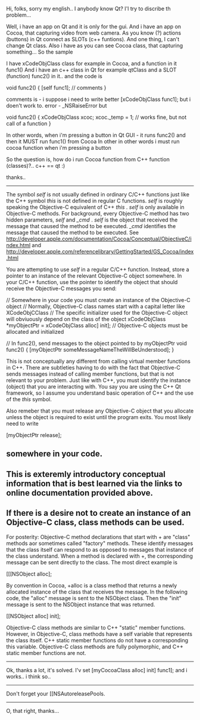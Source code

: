 

Hi, folks, sorry my english.. I anybody know Qt? I'l try to discribe th problem...

Well, i have an app on Qt and it is only for the gui. And i have an app on Cocoa, that capturing video from web camera. As you know (?) actions (buttons) in Qt connect as SLOTs (c++ funtions). And one thing, I can't change Qt class. Also i have as you can see Cocoa class, that capturing something... So the sample

I have  xCodeObjClass class for example in Cocoa, and a function in it func1()
And i have an c++ class in Qt for example qtClass and a SLOT (function) func2() in it..
and the code is

    

void func2()
{
   [self func1]; // comments
}



comments is - i suppose i need to write better [xCodeObjClass func1]; but i doen't work to. error - _NSRaiseError
but 

    
void func2()
{
   xCodeObjClass xcoc;
   xcoc._temp = 1; // works fine, but not call of a function
}



In other words, when i'm pressing a button in Qt GUI - it runs func2() and then it MUST run func1() from Cocoa
In other in other words i must run cocoa function when i'm pressing a button

So the question is, how do i run Cocoa function from C++ function (classes)?.. c++ == qt :)

thanks..

----
The symbol *self* is not usually defined in ordinary C/C++ functions just like the C++ symbol *this* is not defined in regular C functions.  *self*  is roughly speaking the Objective-C equivalent of C++ *this* .  *self* is only available in Objective-C methods.  For background, every Objective-C method has two hidden parameters, *self*  and *_cmd* .  *self*  is the object that received the message that caused the method to be executed.  *_cmd* identifies the message that caused the method to be executed.  See http://developer.apple.com/documentation/Cocoa/Conceptual/ObjectiveC/index.html and http://developer.apple.com/referencelibrary/GettingStarted/GS_Cocoa/index.html

You are attempting to use *self*  in a regular C/C++ function.  Instead, store a pointer to an instance of the relevant Objective-C object somewhere.  In your C/C++ function, use the pointer to identify the object that should receive the Objective-C messages you send:

    
// Somewhere in your code you must create an instance of the Objective-C object
// Normally, Objective-C class names start with a capital letter like XCodeObjCClass
// The specific initializer used for the Objective-C object will obviuously depend on the class of the object
xCodeObjClass       *myObjectPtr = xCodeObjClass alloc] init];  // Objective-C objects must be allocated and initialized

// In func2(), send messages to the object pointed to by myObjectPtr 
void func2()
{
   [myObjectPtr someMessageNameTheWillBeUnderstood];
}


This is not conceptually any different from calling virtual member functions in C++.  There are subtleties having to do with the fact that Objective-C sends messages instead of calling member functions, but that is not relevant to your problem.  Just like with C++, you must identify the instance (object) that you are interacting with.  You say you are using the C++ Qt framework, so I assume you understand basic operation of C++ and the use of the *this* symbol.

Also remeber that you must release any Objective-C object that you allocate unless the object is required to exist until the program exits.  You most likely need to write 

    
[myObjectPtr release];


somewhere in your code.
----
This is exteremly introductory conceptual information that is best learned via the links to online documentation provided above.
----
If there is a desire not to create an instance of an Objective-C class, class methods can be used.
----
For posterity:
Objective-C method declarations that start with + are "class" methods aor sometimes called "factory" methods.  These identify messages that the class itself can respond to as opposed to messages that instance of the class understand.  When a method is declared with +, the corresponding message can be sent directly to the class.  The most direct example is

    
[[[NSObject alloc];


By convention in Cocoa, +alloc is a class method that returns a newly allocated instance of the class that receives the message.  In the following code, the "alloc" message is sent to the NSObject class.  Then the "init" message is sent to the NSObject instance that was returned.
    
[[NSObject alloc] init];


Objective-C class methods are similar to C++ "static" member functions.  However, in Objective-C, class methods have a self variable that represents the class itself.  C++ static member functions do not have a corresponding this variable.  Objective-C class methods are fully polymorphic, and C++ static member functions are not.

----

Ok, thanks a lot, it's solved. I'v set [myCocoaClass alloc] init] func1]; and i works.. i think so..

----
Don't forget your [[NSAutoreleasePools.

----
O, that right, thanks...
